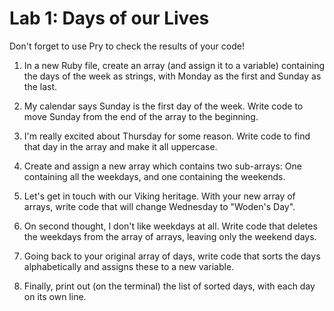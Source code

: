 # Lab 1: Days of our Lives

Don't forget to use Pry to check the results of your code!

1. In a new Ruby file, create an array (and assign it to a variable) containing the days of the week as strings, with Monday as the first and Sunday as the last.

2. My calendar says Sunday is the first day of the week. Write code to move Sunday from the end of the array to the beginning.

3. I'm really excited about Thursday for some reason. Write code to find that day in the array and make it all uppercase.

4. Create and assign a new array which contains two sub-arrays: One containing all the weekdays, and one containing the weekends.

5. Let's get in touch with our Viking heritage. With your new array of arrays, write code that will change Wednesday to "Woden's Day".

6. On second thought, I don't like weekdays at all. Write code that deletes the weekdays from the array of arrays, leaving only the weekend days.

7. Going back to your original array of days, write code that sorts the days alphabetically and assigns these to a new variable.

8. Finally, print out (on the terminal) the list of sorted days, with each day on its own line.
